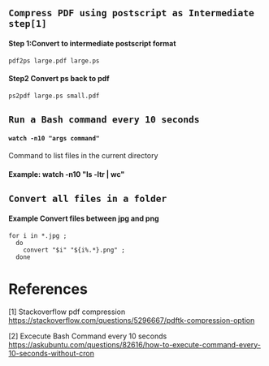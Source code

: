

## ``` Compress PDF using postscript as Intermediate step[1] ```

#### Step 1:Convert to intermediate postscript format
`pdf2ps large.pdf large.ps`


#### Step2 Convert ps back to pdf
`ps2pdf large.ps small.pdf`



## ``` Run a Bash command every 10 seconds ```

#### ```watch -n10 "args command"```

Command to list files in the current directory
#### Example: watch -n10 "ls -ltr | wc"




## ``` Convert all files in a folder ```
####  Example Convert files between jpg and png
```
for i in *.jpg ; 
  do 
    convert "$i" "${i%.*}.png" ; 
  done
```




# References

[1] Stackoverflow pdf compression  
https://stackoverflow.com/questions/5296667/pdftk-compression-option

[2] Excecute Bash Command every 10 seconds
https://askubuntu.com/questions/82616/how-to-execute-command-every-10-seconds-without-cron

